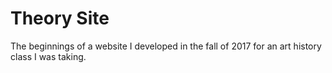 # Theory Site 

The beginnings of a website I developed in the fall of 2017 for an art history class I was taking. 